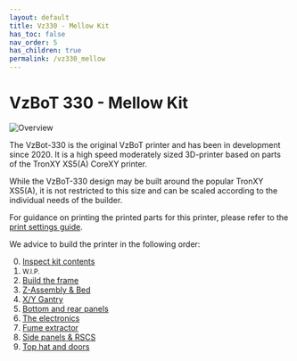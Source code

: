 ```yaml
---
layout: default
title: Vz330 - Mellow Kit
has_toc: false
nav_order: 5
has_children: true
permalink: /vz330_mellow
---
```


# VzBoT 330 - Mellow Kit

![Overview](/assets/images/manual/vz330_mellow/overview.png)

The VzBot-330 is the original VzBoT printer and has been in development since 2020. It is a high speed moderately sized 3D-printer based on parts of the TronXY XS5(A) CoreXY printer.

While the VzBoT-330 design may be built around the popular TronXY XS5(A), it is not restricted to this size and can be scaled according to the individual needs of the builder.

For guidance on printing the printed parts for this printer, please refer to the [print settings guide](/general/misc-info/print-settings).

We advice to build the printer in the following order:

0. [Inspect kit contents](/vz330_mellow/kit_contents)
1. <small>W.I.P.</small>
2. [Build the frame](/vz330_mellow/frame)
3. [Z-Assembly & Bed](/vz330_mellow/z_assembly)
4. [X/Y Gantry](/vz330_mellow/gantry)
5. [Bottom and rear panels](/vz330_mellow/bottom_panels)
6. [The electronics](/vz330_mellow/electronics)
7. [Fume extractor](/vz330_mellow/fume_extractor)
8. [Side panels & RSCS](/vz330_mellow/rscs)
9. [Top hat and doors](/vz330_mellow/top_cover)
